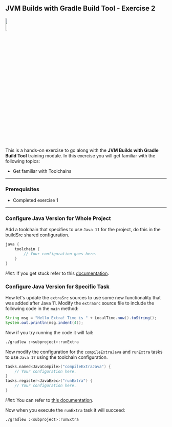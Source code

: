 ## JVM Builds with Gradle Build Tool - Exercise 2

<p align="left">
<img width="10%" height="10%" src="https://user-images.githubusercontent.com/120980/174325546-8558160b-7f16-42cb-af0f-511849f22ebc.png">
</p>

This is a hands-on exercise to go along with the
**JVM Builds with Gradle Build Tool** training module. In this exercise
you will get familiar with the following topics:

* Get familiar with Toolchains

---
### Prerequisites

* Completed exercise 1

---
### Configure Java Version for Whole Project

Add a toolchain that specifies to use `Java 11` for the project,
do this in the buildSrc shared configuration.

```kotlin
java {
    toolchain {
        // Your configuration goes here.
    }
}
```

*Hint:* If you get stuck refer to this
[documentation](https://docs.gradle.org/current/userguide/toolchains.html).

### Configure Java Version for Specific Task

How let's update the `extraSrc` sources to use some new functionality that
was added after Java 11. Modify the `extraSrc` source file to include the
following code in the `main` method:

```java
String msg = "Hello Extra! Time is " + LocalTime.now().toString();
System.out.println(msg.indent(4));
```

Now if you try running the code it will fail:

```bash
./gradlew :<subproject>:runExtra
```

Now modify the configuration for the `compileExtraJava` and `runExtra`
tasks to use `Java 17` using the toolchain configuration.

```kotlin
tasks.named<JavaCompile>("compileExtraJava") {
    // Your configuration here.
}
tasks.register<JavaExec>("runExtra") {
    // Your configuration here.
}
```

*Hint:* You can refer to
[this documentation](https://docs.gradle.org/current/userguide/toolchains.html#specify_custom_toolchains_for_individual_tasks).

Now when you execute the `runExtra` task it will succeed:

```bash
./gradlew :<subproject>:runExtra
```